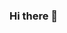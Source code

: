 ### Hi there 👋

<!--
**mytang0/mytang0** is a ✨ _special_ ✨ repository because its `README.md` (this file) appears on your GitHub profile.

Here are some ideas to get you started:

- 🌱 I’m currently learning to be a good developer
- 👯 I’m looking to collaborate on ...
- 📫 How to reach me: mytang0@apache.org
- 😄 Pronouns: ...
- ⚡ Fun fact: ...
-->
